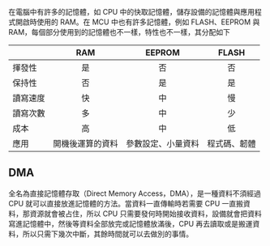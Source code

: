 在電腦中有許多的記憶體，如 CPU 中的快取記憶體，儲存設備的記憶體與應用程式開啟時使用的 RAM。在 MCU 中也有許多記憶體，例如 FLASH、EEPROM 與 RAM，每個部分使用到的記憶體也不一樣，特性也不一樣，其分配如下

|  | RAM | EEPROM | FLASH |
| --- | :---: | :---: | :---: |
| 揮發性 | 是 | 否 | 否 |
| 保持性 | 否 | 是 | 是 |
| 讀寫速度 | 快 | 中 | 慢 |
| 讀寫次數 | 多 | 中 | 少 |
| 成本 | 高 | 中 | 低 |
| 應用 | 開機後運算的資料 | 參數設定、小量資料 | 程式碼、韌體 |

## DMA
全名為直接記憶體存取（Direct Memory Access，DMA），是一種資料不須經過 CPU 就可以直接放進記憶體的方法。當資料一直傳輸時若需要 CPU 一直搬資料，那資源就會被占住，所以 CPU 只需要發何時開始接收資料，設備就會把資料寫進記憶體中，然後等資料全部放完或記憶體放滿後，CPU 再去讀取或是搬運資料，所以只需下幾次中斷，其餘時間就可以去做別的事情。
